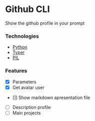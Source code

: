 # Github CLI

Show the github profile in your prompt

### Technologies
- [Python](https://www.python.org/)
- [Typer](https://typer.tiangolo.com/)
- [PIL](https://pillow.readthedocs.io/en/stable/)

### Features
- [x] Parameters
- [x] Get avatar user
- [|] Show markdown apresentation file
- [ ] Description profile
- [ ] Main projects
